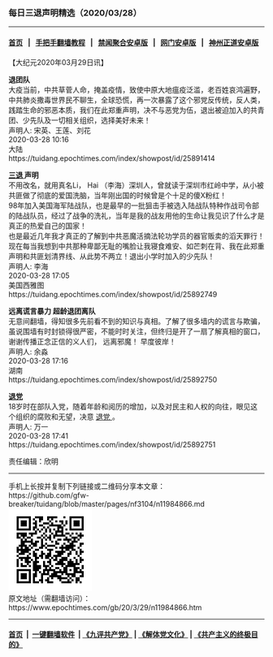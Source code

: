 ### 每日三退声明精选（2020/03/28）
------------------------

#### [首页](https://github.com/gfw-breaker/banned-news1/blob/master/README.md) &nbsp;&nbsp;|&nbsp;&nbsp; [手把手翻墙教程](https://github.com/gfw-breaker/guides/wiki) &nbsp;&nbsp;|&nbsp;&nbsp; [禁闻聚合安卓版](https://github.com/gfw-breaker/bn-android) &nbsp;&nbsp;|&nbsp;&nbsp; [网门安卓版](https://github.com/oGate2/oGate) &nbsp;&nbsp;|&nbsp;&nbsp; [神州正道安卓版](https://github.com/SzzdOgate/update) 



<div class="post_content" id="artbody" itemprop="articleBody">
 <!-- article content begin -->
 <p>
  【大纪元2020年03月29日讯】
 </p>
 <p>
  <strong>
   退团队
  </strong>
  <br/>
  大疫当前，中共草菅人命，掩盖疫情，致使中原大地瘟疫泛滥，老百姓哀鸿遍野，中共肺炎撒毒世界民不聊生，全球恐慌，再一次暴露了这个邪党反传统，反人类，践踏生命的邪恶本质，我们在此郑重声明，决不与恶党为伍，退出被迫加入的共青团、少先队及一切相关组织，选择美好未来！
  <br/>
  声明人: 宋英、王莲、刘花
  <br/>
  2020-03-28 10:16
  <br/>
  大陆
  <br/>
  https://tuidang.epochtimes.com/index/showpost/id/25891414
 </p>
 <p>
  <strong>
   <a href="https://www.epochtimes.com/gb/tag/%E4%B8%89%E9%80%80.html">
    三退
   </a>
   声明
  </strong>
  <br/>
  不用改名，就用真名Li， Hai （李海）深圳人，曾就读于深圳市红岭中学，从小被共匪做了彻底的爱国洗脑，当年刚出国的时候曾是个十足的傻X粉红！
  <br/>
  98年加入美国海军陆战队，也是最早的一批狙击手被选入陆战队特种作战司令部的陆战队员，经过了战争的洗礼，当年是我的战友用他的生命让我见识了什么才是真正的热爱自己的国家！
  <br/>
  也是最近几年我才真正的了解到中共恶魔活摘法轮功学员的器官贩卖的滔天罪行！现在每当我想到中共那种卑鄙无耻的嘴脸让我寝食难安、如芒刺在背、我在此郑重声明和共匪划清界线、从此势不两立！退出小学时加入的少先队！
  <br/>
  声明人: 李海
  <br/>
  2020-03-28 17:05
  <br/>
  美国西雅图
  <br/>
  https://tuidang.epochtimes.com/index/showpost/id/25892749
 </p>
 <p>
  <strong>
   远离谎言暴力 超龄退团离队
  </strong>
  <br/>
  无意间翻墙，得知很多先前看不到的知识与真相。了解了很多墙内的谎言与欺骗，虽说围墙有时封锁得很严密，不能时时关注，但终归是开了一扇了解真相的窗口，谢谢传播正念正信的义人们， 远离邪魔！ 早度彼岸！
  <br/>
  声明人: 余淼
  <br/>
  2020-03-28 17:16
  <br/>
  湖南
  <br/>
  https://tuidang.epochtimes.com/index/showpost/id/25892750
 </p>
 <p>
  <strong>
   <a href="https://www.epochtimes.com/gb/tag/%E9%80%80%E5%85%9A.html">
    退党
   </a>
  </strong>
  <br/>
  18岁时在部队入党，随着年龄和阅历的增加，以及对民主和人权的向往，眼见这个组织的腐败和无望，决意
  <a href="https://www.epochtimes.com/gb/tag/%E9%80%80%E5%85%9A.html">
   退党
  </a>
  。
  <br/>
  声明人: 万一
  <br/>
  2020-03-28 17:41
  <br/>
  https://tuidang.epochtimes.com/index/showpost/id/25892751
 </p>
 <p>
  责任编辑：欣明
 </p>
 <!-- article content end -->
 <div id="below_article_ad">
 </div>
</div>

<hr/>
手机上长按并复制下列链接或二维码分享本文章：<br/>
https://github.com/gfw-breaker/tuidang/blob/master/pages/nf3104/n11984866.md <br/>
<a href='https://github.com/gfw-breaker/tuidang/blob/master/pages/nf3104/n11984866.md'><img src='https://github.com/gfw-breaker/tuidang/blob/master/pages/nf3104/n11984866.md.png'/></a> <br/>
原文地址（需翻墙访问）：https://www.epochtimes.com/gb/20/3/29/n11984866.htm


------------------------
#### [首页](https://github.com/gfw-breaker/banned-news/blob/master/README.md) &nbsp;|&nbsp; [一键翻墙软件](https://github.com/gfw-breaker/nogfw/blob/master/README.md) &nbsp;| [《九评共产党》](https://github.com/gfw-breaker/9ping.md/blob/master/README.md#九评之一评共产党是什么) | [《解体党文化》](https://github.com/gfw-breaker/jtdwh.md/blob/master/README.md) | [《共产主义的终极目的》](https://github.com/gfw-breaker/gczydzjmd.md/blob/master/README.md)


<img src='http://gfw-breaker.win/tuidang/pages/nf3104/n11984866.md' width='0px' height='0px'/>